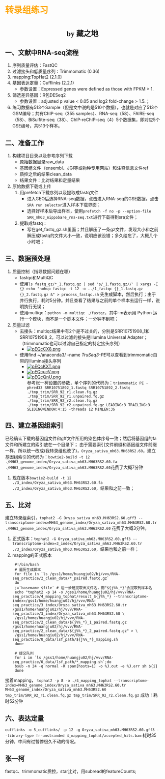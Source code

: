 # <font face="仿宋" color=orange>转录组练习</font>
# <center><font face="楷体" size=5>by 藏之地</font></center>
## 一、文献中RNA-seq流程
1. 序列质量评估：FastQC
2. 过滤接头和低质量序列：Trimmomatic (0.36)
3. mapping:TopHat2 (2.1.0)
4. 基因表达定量：Cufflinks (2.2.1)
    - 参数设置：Expressed genes were defined as those with FPKM > 1.
6. 筛选差异基因：R包DESeq2
    - 参数设置：adjusted p value < 0.05 and log2 fold-change > 1.5.；
7. 练习数据有513个Sample（但是文中说的是510个数据），也就是对应了513个GSM编号；共有ChIP-seq（355 samples）、RNA-seq（58）、FAIRE-seq（58）、BiSulfite-seq（38）、ChIP-reChIP-seq（4）5个数据集，即对应5个GSE编号，共513个样本。
## 二、准备工作
1. 构建项目目录以及参考序列下载
    - 原始数据目录raw_data
    - 基因组文件（ensembl、JGI等或物种专用网站）和注释信息文件ref
    - 质控之后的结果clean_data
    - 结果文件：比对结果和定量结果
2. 原始数据下载或上传
    1. 用prefetch下载序列以及提取成fastq文件
        - 进入GEO后选择RNA-seq数据，点击进入RNA-seq的GSE数据，点击`SRA run selector`进入样本下载界面；
        - 选择好样本后导出样本，使用`prefetch -f no -p --option-file SRR_mh63_nippobare_rna-seq.txt`进行下载得到sra文件；
    2. 提取成fastq：
        - 写在get_fastq_gz.sh里面；并且解压了一条gz文件，发现大小和之前解压成fastq的文件大小一致，说明应该没错；多久给忘了，大概几个小时吧；
## 三、数据预处理
1. 质量控制（指导数据问题在哪）
    - fastqc和MultiQC
    - 使用`ls fastq_gz/*_1.fastq.gz | sed 's/_1.fastq.gz//' | xargs -I {} echo "nohup fastqc -t 12 -o ../1_fastqc {}_1.fastq.gz {}_2.fastq.gz &" > process_fastqc.sh` 先生成脚本，然后执行；由于并行执行，耗时5分钟。并且查看了结果与之前的单个样本去运行一样，说明执行无误；
    - 使用multiqc：`python -m multiqc ./fastqc`，其中-m表示用 Python 运行一个模块，而不是一个脚本文件；一分钟不到吧；
2. 质量过滤
    - 去接头：multiqc结果中有2个是不过关的，分别是SRR10751908_1和SRR10751908_2，可以过滤的接头是Illumina Universal Adapter；（trimmomatic也可以过滤自己指定的特定接头序列）
        - <a href="https://imgse.com/i/pEQcCX8"><img src="https://s21.ax1x.com/2025/02/20/pEQcCX8.png" alt="pEQcCX8.png" border="0"></a> 
    - 使用find ~/anaconda3/ -name *TruSeq3-PE*可以查看到trimmomatic自带的Illumina接头序列
        - <a href="https://imgse.com/i/pEQcKXT"><img src="https://s21.ax1x.com/2025/02/20/pEQcKXT.png" alt="pEQcKXT.png" border="0"></a> 
        - <a href="https://imgse.com/i/pEQcucV"><img src="https://s21.ax1x.com/2025/02/20/pEQcucV.png" alt="pEQcucV.png" border="0"></a>
        - <a href="https://imgse.com/i/pEQcQnU"><img src="https://s21.ax1x.com/2025/02/20/pEQcQnU.png" alt="pEQcQnU.png" border="0"></a>  
参考张一柯设置的参数，单个序列的代码为：`trimmomatic PE -phred33 SRR10751892_1.fastq SRR10751892_2.fastq ./tmp_trim/SRR_92_r1.clean.fq.gz ./tmp_trim/SRR_92_r1.unpaired.fq.gz ./tmp_trim/SRR_92_r2.clean.fq.gz ./tmp_trim/SRR_92_r2.unpaired.fq.gz LEADING:3 TRAILING:3 SLIDINGWINDOW:4:15 -threads 12 MINLEN:36`
## 四、建立基因组索引
已经确认下载的基因组文件和gff文件所用的染色体序号一致；然后将基因组的fa文件和所建立的索引放在一个目录下；
由于需要索引文件前缀和基因组文件前缀一样，所以统一改成(我转录组也改了)，`Oryza_sativa_mh63.MH63RS2.60`，建立基因组索引的代码为：`bowtie2-build -t 12 ./MH63_genome_index/Oryza_sativa_mh63.MH63RS2.60.fa ./MH63_genome_index/Oryza_sativa_mh63.MH63RS2.60`花费了大概7分钟
1. 现在版本`bowtie2-build -t 12 ./3_index/Oryza_sativa_mh63.MH63RS2.60.fa ./3_index/Oryza_sativa_mh63.MH63RS2.60`，结果和之前一致；
## 五、比对
建立转录组索引，`tophat2 -G Oryza_sativa_mh63.MH63RS2.60.gff3 --transcriptome-index=MH63_genome_index/Oryza_sativa_mh63.MH63RS2.60.tr ./MH63_genome_index/Oryza_sativa_mh63.MH63RS2.60` 花费了大概3分钟。
1. 正式版本：`tophat2 -G Oryza_sativa_mh63.MH63RS2.60.gff3 --transcriptome-index=3_index/Oryza_sativa_mh63.MH63RS2.60.tr ./3_index/Oryza_sativa_mh63.MH63RS2.60`，结果也和之前一样；
2. mapping的正式版本
   ```
    #!/bin/bash
    # 遍历生成脚本
    for file in `ls /gss1/home/huangju02/hj/vvv/RNA-seq_practice/2_clean_data/*_paired.fastq.gz`
    do
    j=`basename $file` # 这一步是提取出文件名，而"${j%%_*}"会提取到样本名
    echo "tophat2 -p 14 -o /gss1/home/huangju02/hj/vvv/RNA-seq_practice/4_mapping_tophat/result_${j%%_*} --transcriptome-index=/gss1/home/huangju02/hj/vvv/RNA-seq_practice/3_index/Oryza_sativa_mh63.MH63RS2.60.tr /gss1/home/huangju02/hj/vvv/RNA-seq_practice/3_index/Oryza_sativa_mh63.MH63RS2.60 \
    /gss1/home/huangju02/hj/vvv/RNA-seq_practice/2_clean_data/${j%%_*}_1_paired.fastq.gz /gss1/home/huangju02/hj/vvv/RNA-seq_practice/2_clean_data/${j%%_*}_2_paired.fastq.gz" > \
    /gss1/home/huangju02/hj/vvv/RNA-seq_practice/0_data/lsf_path/${j%%_*}_mapping.sh
    done

    # 提交队列
    for i in `ls /gss1/home/huangju02/hj/vvv/RNA-seq_practice/0_data/lsf_path/*_mapping.sh`;do
    bsub -n 24 -q normal -R span[hosts=1] -o %J.out -e %J.err sh ${i}
    done
   ``` 
接着mapping， `tophat2 -p 8 -o ./4_mapping_tophat --transcriptome-index=MH63_genome_index/Oryza_sativa_mh63.MH63RS2.60.tr MH63_genome_index/Oryza_sativa_mh63.MH63RS2.60 tmp_trim/SRR_92_r1.clean.fq.gz tmp_trim/SRR_92_r2.clean.fq.gz` 成功！耗时52分钟
## 六、表达定量
`cufflinks -o 5_cufflinks/ -p 12 -g Oryza_sativa_mh63.MH63RS2.60.gff3 --library-type fr-unstranded 4_mapping_tophat/accepted_hits.bam` 耗时35分钟，中间有过暂停很久不动的情况。
## 张一柯
fastqc、trimmomatic质控，star比对，用subread的featureCounts;


